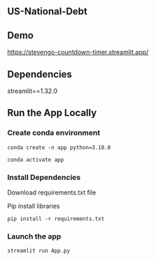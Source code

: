## US-National-Debt

##  Demo

https://stevengo-countdown-timer.streamlit.app/

## Dependencies
streamlit==1.32.0

## Run the App Locally
### Create conda environment
```
conda create -n app python=3.10.0
```
```
conda activate app
```
### Install Dependencies

Download requirements.txt file

Pip install libraries
```
pip install -r requirements.txt
```

###  Launch the app

```
streamlit run App.py
```